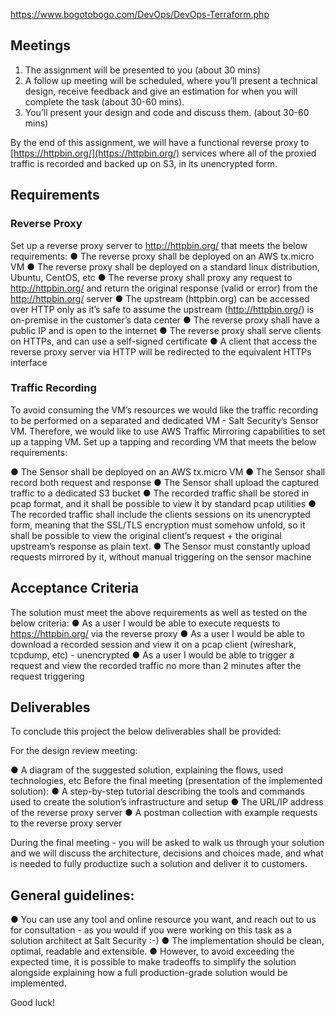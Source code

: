 https://www.bogotobogo.com/DevOps/DevOps-Terraform.php


## Meetings

1. The assignment will be presented to you (about 30 mins)
2. A follow up meeting will be scheduled, where you’ll present a technical design, receive feedback and give an estimation for when you will complete the task (about 30-60 mins).
3. You’ll present your design and code and discuss them. (about 30-60 mins)


By the end of this assignment, we will have a functional reverse proxy to [https://httpbin.org/](https://httpbin.org/) services where all of the proxied traffic is recorded and backed up on S3, in its unencrypted form.


## Requirements

### Reverse Proxy

Set up a reverse proxy server to http://httpbin.org/ that meets the below requirements:
● The reverse proxy shall be deployed on an AWS tx.micro VM
● The reverse proxy shall be deployed on a standard linux distribution, Ubuntu, CentOS,
etc
● The reverse proxy shall proxy any request to http://httpbin.org/ and return the original
response (valid or error) from the http://httpbin.org/ server
● The upstream (httpbin.org) can be accessed over HTTP only as it’s safe to assume the
upstream (http://httpbin.org/) is on-premise in the customer’s data center
● The reverse proxy shall have a public IP and is open to the internet
● The reverse proxy shall serve clients on HTTPs, and can use a self-signed certificate
● A client that access the reverse proxy server via HTTP will be redirected to the
equivalent HTTPs interface

### Traffic Recording

To avoid consuming the VM’s resources we would like the traffic recording to be performed on a
separated and dedicated VM - Salt Security’s Sensor VM. Therefore, we would like to use AWS
Traffic Mirroring capabilities to set up a tapping VM.
Set up a tapping and recording VM that meets the below requirements:

● The Sensor shall be deployed on an AWS tx.micro VM
● The Sensor shall record both request and response
● The Sensor shall upload the captured traffic to a dedicated S3 bucket
● The recorded traffic shall be stored in pcap format, and it shall be possible to view it by standard pcap utilities
● The recorded traffic shall include the clients sessions on its unencrypted form, meaning that the SSL/TLS encryption must somehow unfold, so it shall be possible to view the
original client’s request + the original upstream’s response as plain text.
● The Sensor must constantly upload requests mirrored by it, without manual triggering on
the sensor machine

## Acceptance Criteria

The solution must meet the above requirements as well as tested on the below criteria:
● As a user I would be able to execute requests to https://httpbin.org/ via the reverse proxy
● As a user I would be able to download a recorded session and view it on a pcap client
(wireshark, tcpdump, etc) - unencrypted
● As a user I would be able to trigger a request and view the recorded traffic no more than
2 minutes after the request triggering

## Deliverables

To conclude this project the below deliverables shall be provided:

For the design review meeting:

● A diagram of the suggested solution, explaining the flows, used technologies, etc
Before the final meeting (presentation of the implemented solution):
● A step-by-step tutorial describing the tools and commands used to create the solution’s
infrastructure and setup
● The URL/IP address of the reverse proxy server
● A postman collection with example requests to the reverse proxy server

During the final meeting - you will be asked to walk us through your solution and we will discuss
the architecture, decisions and choices made, and what is needed to fully productize such a
solution and deliver it to customers.

## General guidelines:

● You can use any tool and online resource you want, and reach out to us for consultation - as you would if you were working on this task as a solution architect at Salt Security :-)
● The implementation should be clean, optimal, readable and extensible.
● However, to avoid exceeding the expected time, it is possible to make tradeoffs to simplify the solution alongside explaining how a full production-grade solution would be implemented.

Good luck!
